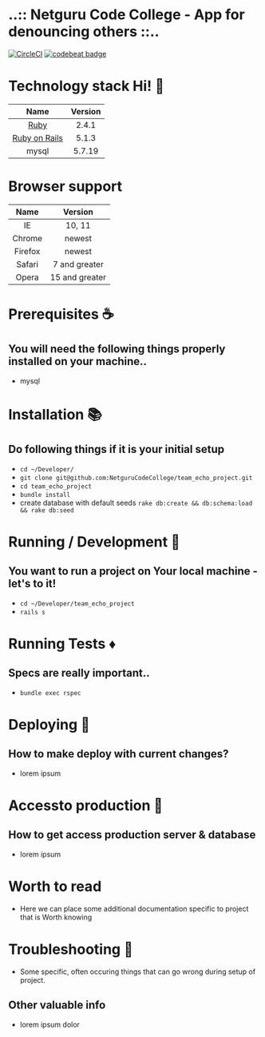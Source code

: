 # ..:: Netguru Code College - App for denouncing others ::..

[![CircleCI](https://circleci.com/gh/NetguruCodeCollege/team_echo_project.svg?style=svg)](https://circleci.com/gh/NetguruCodeCollege/team_echo_project)
[![codebeat badge](https://codebeat.co/badges/ee60c6a1-f435-4e2c-b2ed-98e1244c8700)](https://codebeat.co/projects/github-com-netgurucodecollege-team_echo_project-master)

# Technology stack Hi! :gem:

Name |  Version |
| :--: | :---: |
| [Ruby](https://www.ruby-lang.org) | 2.4.1 |
| [Ruby on Rails](http://www.rubyonrails.org/) | 5.1.3 |
| mysql | 5.7.19 |

# Browser support

Name |  Version |
| :--: | :---: |
| IE | 10, 11 |
| Chrome | newest |
| Firefox | newest |
| Safari | 7 and greater |
| Opera | 15 and greater |

# Prerequisites :coffee:

## You will need the following things properly installed on your machine..

* mysql

# Installation :books:

## Do following things if it is your initial setup

  * `cd ~/Developer/`
  * `git clone git@github.com:NetguruCodeCollege/team_echo_project.git`
  * `cd team_echo_project`
  * `bundle install`
  * create database with default seeds `rake db:create && db:schema:load && rake db:seed`

# Running / Development :shoe:

## You want to run a project on Your local machine - let's to it!

  * `cd ~/Developer/team_echo_project`
  * `rails s`

# Running Tests :diamonds:

## Specs are really important..

  * `bundle exec rspec`

# Deploying :bullettrain_side:

## How to make deploy with current changes?

  * lorem ipsum

# Accessto production :bullettrain_side:

## How to get access production server & database

  * lorem ipsum

# Worth to read

  * Here we can place some additional documentation specific to project that is Worth
    knowing


# Troubleshooting :handbag:

  * Some specific, often occuring things that can go wrong during setup of project.

## Other valuable info

  * lorem ipsum dolor
